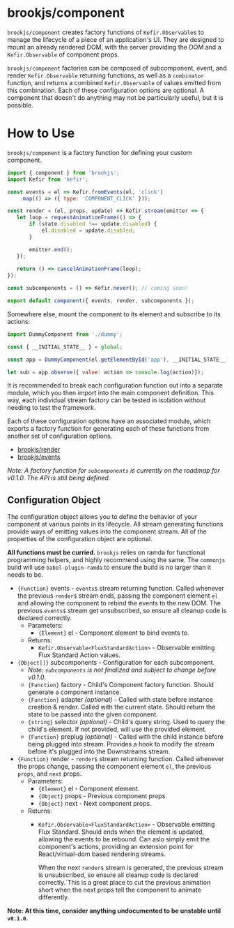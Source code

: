# brookjs/component

`brookjs/component` creates factory functions of `Kefir.Observable`s to manage the lifecycle of a piece of an application's UI. They are designed to mount an already rendered DOM, with the server providing the DOM and a `Kefir.Observable` of component props.

`brookjs/component` factories can be composed of subcomponent, event, and render `Kefir.Observable` returning functions, as well as a `combinator` function, and returns a combined `Kefir.Observable` of values emitted from this combination. Each of these configuration options are optional. A component that doesn't do anything may not be particularly useful, but it is possible. 

# How to Use

`brookjs/component` is a factory function for defining your custom component. 

```js
import { component } from 'brookjs';
import Kefir from 'kefir';

const events = el => Kefir.fromEvents(el, 'click')
    .map(() => ({ type: 'COMPONENT_CLICK' }));

const render = (el, props, update) => Kefir.stream(emitter => {
   let loop = requestAnimationFrame(() => {
       if (state.disabled !== update.disabled) {
           el.disabled = update.disabled;
       }

       emitter.end();
   });
   
   return () => cancelAnimationFrame(loop);
});

const subcomponents = () => Kefir.never(); // coming soon!

export default component({ events, render, subcomponents });
```

Somewhere else, mount the component to its element and subscribe to its actions:

```js
import DummyComponent from './dummy';

const { __INITIAL_STATE__ } = global;

const app = DummyComponent(el.getElementById('app'), __INITIAL_STATE__);

let sub = app.observe({ value: action => console.log(action)});
```

It is recommended to break each configuration function out into a separate module, which you then import into the main component definition. This way, each individual stream factory can be tested in isolation without needing to test the framework.

Each of these configuration options have an associated module, which exports a factory function for generating each of these functions from another set of configuration options.

* [brookjs/render](../render/README.md)
* [brookjs/events](../events/README.md)

*Note: A factory function for `subcomponents` is currently on the roadmap for v0.1.0. The API is still being defined.*

## Configuration Object

The configuration object allows you to define the behavior of your component at various points in its lifecycle. All stream generating functions provide ways of emitting values into the component stream. All of the properties of the configuration object are optional.

**All functions must be curried.** `brookjs` relies on ramda for functional programming helpers, and highly recommend using the same. The `commonjs` build will use `babel-plugin-ramda` to ensure the build is no larger than it needs to be.

* `{Function}` events - `events$` stream returning function. Called whenever the previous `render$` stream ends, passing the component element `el` and allowing the component to rebind the events to the new DOM. The previous `events$` stream get unsubscribed, so ensure all cleanup code is declared correctly.
    * Parameters:
        * `{Element}` el - Component element to bind events to.
    * Returns:
        * `Kefir.Observable<FluxStandardAction>` - Observable emitting Flux Standard Action values.
* `{Object[]}` subcomponents - Configuration for each subcomponent.
    * *Note: `subcomponents` is not finalized and subject to change before v0.1.0.*
    * `{Function}` factory - Child's Component factory function. Should generate a component instance.
    * `{Function}` adapter *(optional)* - Called with state before instance creation & render. Called with the current state. Should return the state to be passed into the given component.
    * `{string}` selector *(optional)* - Child's query string. Used to query the child's element. If not provided, will use the provided element.
    * `{Function}` preplug *(optional)* - Called with the child instance before being plugged into stream. Provides a hook to modify the stream before it's plugged into the Downstreams stream.
* `{Function}` render - `render$` stream returning function. Called whenever the props change, passing the component element `el`, the previous `props`, and `next` props.
    * Parameters:
        * `{Element}` el - Component element.
        * `{Object}` props - Previous component props.
        * `{Object}` next - Next component props.
    * Returns:
        * `Kefir.Observable<FluxStandardAction>` - Observable emitting Flux Standard. Should ends when the element is updated, allowing the events to be rebound. Can aslo simply emit the component's actions, providing an extension point for React/virtual-dom based rendering streams.

            When the next `render$` stream is generated, the previous stream is unsubscribed, so ensure all cleanup code is declared correctly.`This is a great place to cut the previous animation short when the next props tell the component to animate differently.

**Note: At this time, consider anything undocumented to be unstable until `v0.1.0`.** 

  [fsa]: https://github.com/acdlite/flux-standard-action
